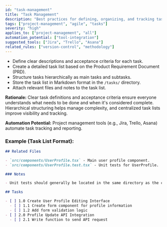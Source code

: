 ```yaml
---
id: "task-management"
title: "Task Management"
description: "Best practices for defining, organizing, and tracking tasks with clear descriptions and acceptance criteria."
tags: ["project-management", "agile", "tasks"]
severity: "high"
applies_to: ["project-management", "all"]
automation_potential: ["tool-integration"]
suggested_tools: ["Jira", "Trello", "Asana"]
related_rules: ["version-control", "methodology"]
---
```


- Define clear descriptions and acceptance criteria for each task.
- Create a detailed task list based on the Product Requirement Document (PRD).
- Structure tasks hierarchically as main tasks and subtasks.
- Store the task list in Markdown format in the `/tasks/` directory.
- Attach relevant files and notes to the task list.

**Rationale:** Clear task definitions and acceptance criteria ensure everyone understands what needs to be done and when it's considered complete. Hierarchical structuring helps manage complexity, and centralized task lists improve visibility and tracking.

**Automation Potential:** Project management tools (e.g., Jira, Trello, Asana) automate task tracking and reporting.

### Example (Task List Format):
```markdown
## Related Files

- `src/components/UserProfile.tsx` - Main user profile component.
- `src/components/UserProfile.test.tsx` - Unit tests for UserProfile.

### Notes

- Unit tests should generally be located in the same directory as the code files being tested.

## Tasks

- [ ] 1.0 Create User Profile Editing Interface
  - [ ] 1.1 Create form component for profile information
  - [ ] 1.2 Add form validation logic
- [ ] 2.0 Profile Update API Integration
  - [ ] 2.1 Write function to send API request
```